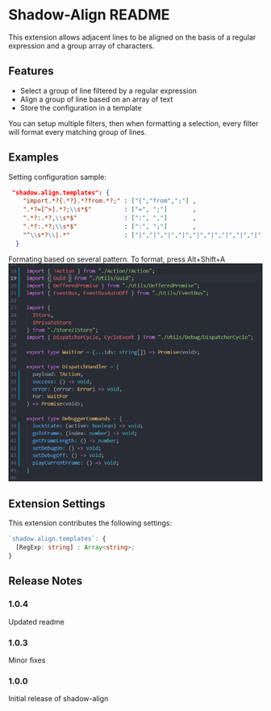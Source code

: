 # Shadow-Align README

This extension allows adjacent lines to be aligned on the basis of a regular expression and a group array of characters.

## Features

- Select a group of line filtered by a regular expression
- Align a group of line based on an array of text
- Store the configuration in a template

You can setup multiple filters, then when formatting a selection, every filter will format every matching group of lines.

## Examples

Setting configuration sample: <br />
```json
 "shadow.align.templates": {  
    "import.*?{.*?}.*?from.*?;" : ["{","from",";"] ,
    ".*?=[^>].*?;\\s*$"         : ["=", ";"]       ,
    ".*?:.*?,\\s*$"             : [":", ","]       ,
    ".*?:.*?;\\s*$"             : [":", ";"]       ,
    "^\\s*?\\|.*"               : ["|","|","|","|","|","|","|","|","|"]
  }
```


Formating based on several pattern.
To format, press Alt+Shift+A
![Formatting overview](images/align.gif)

## Extension Settings

This extension contributes the following settings:

```typescript
`shadow.align.templates`: {
  [RegExp: string] : Array<string>;
}
```
## Release Notes

### 1.0.4
Updated readme

### 1.0.3
Minor fixes

### 1.0.0
Initial release of shadow-align
